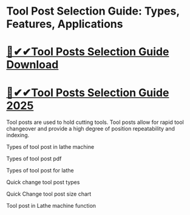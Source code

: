 # Tool Post Selection Guide: Types, Features, Applications


# [🚀✔✔Tool Posts Selection Guide Download](https://tinyurl.com/455x4mc4) 

# [🚀✔✔Tool Posts Selection Guide 2025](https://tinyurl.com/455x4mc4)

Tool posts are used to hold cutting tools. Tool posts allow for rapid tool changeover and provide a high degree of position repeatability and indexing.

Types of tool post in lathe machine

Types of tool post pdf

Types of tool post for lathe

Quick change tool post types

Quick Change tool post size chart

Tool post in Lathe machine function
